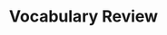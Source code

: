 ---
title: Vocabulary Review

source:
- title: Common Core Basics
  subject: Social Studies
  chapter: 5
  toc_type: Lesson Review
  toc_number: 5.8
  pages: 224 - 229

vocabulary:
- option: circulation
- option: expenditures
- option: fiscal policy
- option: inflation
- option: interest rate
- option: monetary policy
- option: national debt
- option: revenue
  
questions:
  - number: 1
    text: decisions about money supply and interest rates
    choice:
      - option: circulation
      - option: expenditures
      - option: fiscal policy
      - option: inflation
      - option: interest rate
      - option: monetary policy
      - option: national debt
      - option: revenue
    answer: 
      - option: monetary policy
  - number: 2
    text: decisions about taxing and spending
    choice:
      - option: circulation
      - option: expenditures
      - option: fiscal policy
      - option: inflation
      - option: interest rate
      - option: monetary policy
      - option: national debt
      - option: revenue
    answer: 
      - option: fiscal policy
  - number: 3
    text: money spent for something
    choice:
      - option: circulation
      - option: expenditures
      - option: fiscal policy
      - option: inflation
      - option: interest rate
      - option: monetary policy
      - option: national debt
      - option: revenue
    answer: 
      - option: expenditures
  - number: 4
    text: money owed by the US government
    choice:
      - option: circulation
      - option: expenditures
      - option: fiscal policy
      - option: inflation
      - option: interest rate
      - option: monetary policy
      - option: national debt
      - option: revenue
    answer: 
      - option: national debt
  - number: 5
    text: income
    choice:
      - option: circulation
      - option: expenditures
      - option: fiscal policy
      - option: inflation
      - option: interest rate
      - option: monetary policy
      - option: national debt
      - option: revenue
    answer: 
      - option: revenue
  - number: 6
    text: fee paid to borrow money
    choice:
      - option: circulation
      - option: expenditures
      - option: fiscal policy
      - option: inflation
      - option: interest rate
      - option: monetary policy
      - option: national debt
      - option: revenue
    answer: 
      - option: national debt
  - number: 7
    text: movement of money from one person to another
    choice:
      - option: circulation
      - option: expenditures
      - option: fiscal policy
      - option: inflation
      - option: interest rate
      - option: monetary policy
      - option: national debt
      - option: revenue
    answer: 
      - option: circulation

layout: cc_review
---